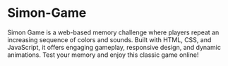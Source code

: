 # Simon-Game
Simon Game is a web-based memory challenge where players repeat an increasing sequence of colors and sounds. Built with HTML, CSS, and JavaScript, it offers engaging gameplay, responsive design, and dynamic animations. Test your memory and enjoy this classic game online!
